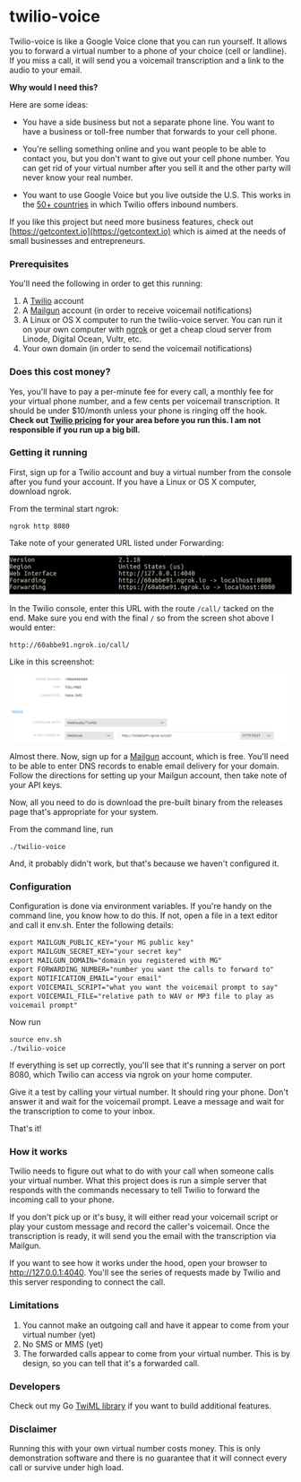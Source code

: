 twilio-voice
===
Twilio-voice is like a Google Voice clone that you can run yourself.  It allows you to forward a virtual number to a phone of your choice (cell or landline).  If you miss a call, it will send you a voicemail transcription and a link to the audio to your email.

**Why would I need this?**

Here are some ideas:

* You have a side business but not a separate phone line.  You want to have a business or toll-free number that forwards to your cell phone.

* You're selling something online and you want people to be able to contact you, but you don't want to give out your cell phone number.  You can get rid of your virtual number after you sell it and the other party will never know your real number.

* You want to use Google Voice but you live outside the U.S.  This works in the [50+ countries](https://support.twilio.com/hc/en-us/articles/223183068-Twilio-international-phone-number-availability-and-their-capabilities) in which Twilio offers inbound numbers.

If you like this project but need more business features, check out [https://getcontext.io](https://getcontext.io) which is aimed at the needs of small businesses and entrepreneurs.

### Prerequisites

You'll need the following in order to get this running:

1. A [Twilio](https://twilio.com) account
2. A [Mailgun](https://mailgun.com) account (in order to receive voicemail notifications)
3.  A Linux or OS X computer to run the twilio-voice server.  You can run it on your own computer with [ngrok](https://ngrok.io) or get a cheap cloud server from Linode, Digital Ocean, Vultr, etc.
4.  Your own domain (in order to send the voicemail notifications)

### Does this cost money?

Yes, you'll have to pay a per-minute fee for every call, a monthly fee for your virtual phone number, and a few cents per voicemail transcription.  It should be under $10/month unless your phone is ringing off the hook.  **Check out [Twilio pricing](https://www.twilio.com/voice/pricing) for your area before you run this.  I am not responsible if you run up a big bill.**  

### Getting it running

First, sign up for a Twilio account and buy a virtual number from the console after you fund your account.  If you have a Linux or OS X computer, download ngrok.

From the terminal start ngrok:

```
ngrok http 8080
```

Take note of your generated URL listed under Forwarding:

![ngrok config](img/ngrok.png)

In the Twilio console, enter this URL with the route `/call/` tacked on the end.  Make sure you end with the final `/` so from the screen shot above I would enter:

```
http://60abbe91.ngrok.io/call/
```

Like in this screenshot:

![Twilio config](img/twilio.png)

Almost there.  Now, sign up for a [Mailgun](https://mailgun.com) account, which is free.  You'll need to be able to enter DNS records to enable email delivery for your domain.  Follow the directions for setting up your Mailgun account, then take note of your API keys.  

Now, all you need to do is download the pre-built binary from the releases page that's appropriate for your system.

From the command line, run

```
./twilio-voice
```

And, it probably didn't work, but that's because we haven't configured it.

### Configuration

Configuration is done via environment variables.  If you're handy on the command line, you know how to do this.  If not, open a file in a text editor and call it env.sh.  Enter the following details:

```
export MAILGUN_PUBLIC_KEY="your MG public key"
export MAILGUN_SECRET_KEY="your secret key"
export MAILGUN_DOMAIN="domain you registered with MG"
export FORWARDING_NUMBER="number you want the calls to forward to"
export NOTIFICATION_EMAIL="your email"
export VOICEMAIL_SCRIPT="what you want the voicemail prompt to say"
export VOICEMAIL_FILE="relative path to WAV or MP3 file to play as voicemail prompt"
```

Now run 

```
source env.sh
./twilio-voice
```

If everything is set up correctly, you'll see that it's running a server on port 8080, which Twilio can access via ngrok on your home computer.

Give it a test by calling your virtual number.  It should ring your phone.  Don't answer it and wait for the voicemail prompt.  Leave a message and wait for the transcription to come to your inbox. 

That's it!

### How it works

Twilio needs to figure out what to do with your call when someone calls your virtual number.  What this project does is run a simple server that responds with the commands necessary to tell Twilio to forward the incoming call to your phone. 

If you don't pick up or it's busy, it will either read your voicemail script or play your custom message and record the caller's voicemail.  Once the transcription is ready, it will send you the email with the transcription via Mailgun.

If you want to see how it works under the hood, open your browser to http://127.0.0.1:4040.  You'll see the series of requests made by Twilio and this server responding to connect the call.

### Limitations

1.  You cannot make an outgoing call and have it appear to come from your virtual number (yet)
2.  No SMS or MMS (yet)
3.  The forwarded calls appear to come from your virtual number.  This is by design, so you can tell that it's a forwarded call.

### Developers

Check out my Go [TwiML library](https://github.com/BTBurke/twiml) if you want to build additional features.

### Disclaimer

Running this with your own virtual number costs money.  This is only demonstration software and there is no guarantee that it will connect every call or survive under high load.